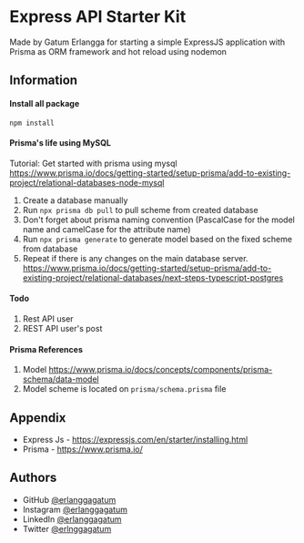 
# Express API Starter Kit

Made by Gatum Erlangga for starting a simple ExpressJS application with Prisma as ORM framework and hot reload using nodemon

## Information

#### Install all package
`npm install`


#### Prisma's life using MySQL
Tutorial: Get started with prisma using mysql https://www.prisma.io/docs/getting-started/setup-prisma/add-to-existing-project/relational-databases-node-mysql
1. Create a database manually
2. Run `npx prisma db pull` to pull scheme from created database
3. Don't forget about prisma naming convention (PascalCase for the model name and camelCase for the attribute name)
4. Run `npx prisma generate` to generate model based on the fixed scheme from database
5. Repeat if there is any changes on the main database server. https://www.prisma.io/docs/getting-started/setup-prisma/add-to-existing-project/relational-databases/next-steps-typescript-postgres

#### Todo
1. Rest API user
2. REST API user's post

#### Prisma References
1. Model https://www.prisma.io/docs/concepts/components/prisma-schema/data-model
2. Model scheme is located on `prisma/schema.prisma` file


## Appendix

- Express Js - https://expressjs.com/en/starter/installing.html
- Prisma - https://www.prisma.io/


## Authors

- GitHub [@erlanggagatum](https://www.github.com/erlanggagatum)
- Instagram [@erlanggagatum](https://www.instagram.com/erlanggagatum)
- LinkedIn [@erlanggagatum](https://www.linkedin.com/in/erlanggagatum)
- Twitter [@erlnggagatum](https://www.twitter.com/erlnggagatum)

